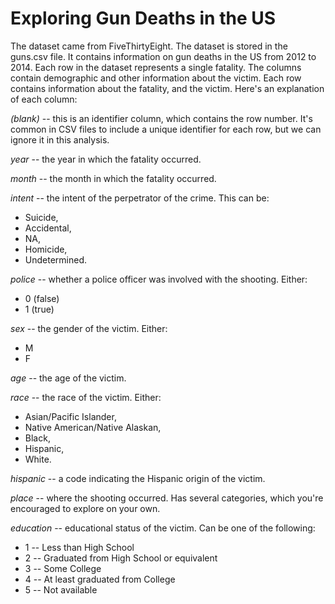 # Exploring Gun Deaths in the US

The dataset came from FiveThirtyEight. The dataset is stored in the guns.csv file. 
It contains information on gun deaths in the US from 2012 to 2014. Each row in the dataset represents a single fatality. 
The columns contain demographic and other information about the victim.
Each row contains information about the fatality, and the victim. Here's an explanation of each column:

_(blank)_ -- this is an identifier column, which contains the row number. It's common in CSV files to include a unique identifier for each row, but we can ignore it in this analysis.

_year_ -- the year in which the fatality occurred.

_month_ -- the month in which the fatality occurred.

_intent_ -- the intent of the perpetrator of the crime. This can be:
  * Suicide, 
  * Accidental, 
  * NA, 
  * Homicide, 
  * Undetermined.

_police_ -- whether a police officer was involved with the shooting. Either:
  * 0 (false) 
  * 1 (true)

_sex_ -- the gender of the victim. Either: 
  * M 
  * F

_age_ -- the age of the victim.

_race_ -- the race of the victim. Either:
  * Asian/Pacific Islander, 
  * Native American/Native Alaskan, 
  * Black, 
  * Hispanic, 
  * White.

_hispanic_ -- a code indicating the Hispanic origin of the victim.

_place_ -- where the shooting occurred. Has several categories, which you're encouraged to explore on your own.

_education_ -- educational status of the victim. Can be one of the following:
  * 1 -- Less than High School
  * 2 -- Graduated from High School or equivalent
  * 3 -- Some College
  * 4 -- At least graduated from College
  * 5 -- Not available
